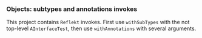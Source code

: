 ### Objects: subtypes and annotations invokes

This project contains `Reflekt` invokes. 
First use `withSubTypes` with the not top-level `AInterfaceTest`, 
then use `withAnnotations` with several arguments.
